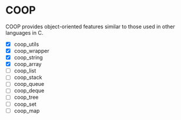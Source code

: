 # COOP

COOP provides object-oriented features similar to those used in other languages in C.

- [x] coop_utils
- [x] coop_wrapper
- [x] coop_string
- [x] coop_array
- [ ] coop_list
- [ ] coop_stack
- [ ] coop_queue
- [ ] coop_deque
- [ ] coop_tree
- [ ] coop_set
- [ ] coop_map